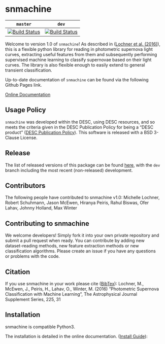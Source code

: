 # snmachine

| `master`  | `dev` |
| ------------- | ------------- |
| [![Build Status](https://dev.azure.com/zcicg57/snmachine/_apis/build/status/LSSTDESC.snmachine?branchName=master)](https://dev.azure.com/zcicg57/snmachine/_build/latest?definitionId=3&branchName=master) | [![Build Status](https://dev.azure.com/zcicg57/snmachine/_apis/build/status/LSSTDESC.snmachine?branchName=dev)](https://dev.azure.com/zcicg57/snmachine/_build/latest?definitionId=3&branchName=dev) |

Welcome to version 1.0 of `snmachine`! As described in ([Lochner et al. (2016)](https://arxiv.org/abs/1603.00882)), this is a flexible python library for reading in photometric supernova light curves, extracting useful features from them and subsequently performing supervised machine learning to classify supernovae based on their light curves. The library is also flexible enough to easily extend to general transient classification.

Up-to-date documentation of `snmachine` can be found via the following Github Pages link.

[Online Documentation](https://lsstdesc.github.io/snmachine/)

## Usage Policy

`snmachine` was developed within the DESC, using DESC resources, and so meets the criteria given in the DESC Publication Policy for being a “DESC product” ([DESC Publication Policy](http://lsstdesc.org/sites/default/files/LSST_DESC_Publication_Policy.pdf)). This software is released with a BSD 3-Clause License.

## Release

The list of released versions of this package can be found [here](https://github.com/LSSTDESC/snmachine/releases), with the `dev` branch including the most recent (non-released) development.

## Contributors

The following people have contributed to snmachine v1.0:
Michelle Lochner, Robert Schuhmann, Jason McEwen, Hiranya Peiris, Rahul Biswas, Ofer Lahav, Johnny Holland, Max Winter

## Contributing to snmachine

We welcome developers! Simply fork it into your own private repository and submit a pull request when ready. You can contribute by adding new dataset-reading methods, new feature extraction methods or new classification algorithms. Please create an issue if you have any questions or problems with the code.

## Citation

If you use snmachine in your work please cite ([BibTex](http://adsabs.harvard.edu/cgi-bin/nph-bib_query?bibcode=2016ApJS..225...31L&data_type=BIBTEX&db_key=AST&nocookieset=1)):
Lochner, M., McEwen, J., Peiris, H., Lahav, O., Winter, M. (2016) “Photometric Supernova Classification with Machine Learning”, The Astrophysical Journal Supplement Series, 225, 31

## Installation

snmachine is compatible Python3.

The installation is detailed in the online documentation. ([Install Guide](https://lsstdesc.github.io/snmachine/install.html)):
